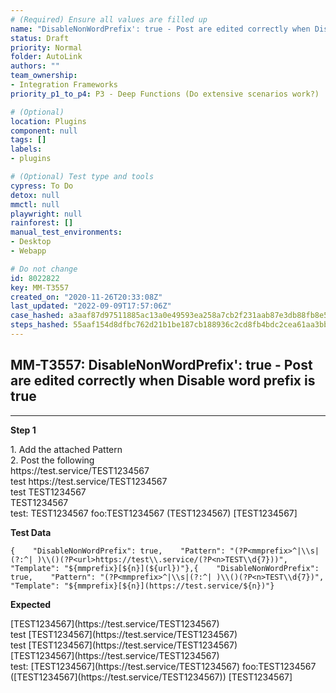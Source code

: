 ```yaml
---
# (Required) Ensure all values are filled up
name: "DisableNonWordPrefix': true - Post are edited correctly when Disable word prefix is true"
status: Draft
priority: Normal
folder: AutoLink
authors: ""
team_ownership: 
- Integration Frameworks
priority_p1_to_p4: P3 - Deep Functions (Do extensive scenarios work?)

# (Optional)
location: Plugins
component: null
tags: []
labels: 
- plugins

# (Optional) Test type and tools
cypress: To Do
detox: null
mmctl: null
playwright: null
rainforest: []
manual_test_environments: 
- Desktop
- Webapp

# Do not change
id: 8022822
key: MM-T3557
created_on: "2020-11-26T20:33:08Z"
last_updated: "2022-09-09T17:57:06Z"
case_hashed: a3aaf87d97511885ac13a0e49593ea258a7cb2f231aab87e3db88fb8e54b6e98c07409679d26517cbb7381eddd3a02d3
steps_hashed: 55aaf154d8dfbc762d21b1be187cb188936c2cd8fb4bdc2cea61aa3bb771d91dfc2f6e726bf2e48d2950fd198387820d
---
```


<!-- (Auto-generated) Based on frontmatter's "key" and "name" -->

## MM-T3557: DisableNonWordPrefix': true - Post are edited correctly when Disable word prefix is true

---

**Step 1**

1\. Add the attached Pattern\
2\. Post the following\
https\://test.service/TEST1234567\
test https\://test.service/TEST1234567\
test TEST1234567\
TEST1234567\
test: TEST1234567 foo:TEST1234567 (TEST1234567) \[TEST1234567]

**Test Data**

```
{    "DisableNonWordPrefix": true,    "Pattern": "(?P<mmprefix>^|\\s|(?:^| )\\()(?P<url>https://test\\.service/(?P<n>TEST\\d{7}))",    "Template": "${mmprefix}[${n}](${url})"},{    "DisableNonWordPrefix": true,    "Pattern": "(?P<mmprefix>^|\\s|(?:^| )\\()(?P<n>TEST\\d{7})",    "Template": "${mmprefix}[${n}](https://test.service/${n})"}
```

**Expected**

\[TEST1234567]\(https\://test.service/TEST1234567)\
test \[TEST1234567]\(https\://test.service/TEST1234567)\
test \[TEST1234567]\(https\://test.service/TEST1234567)\
\[TEST1234567]\(https\://test.service/TEST1234567)\
test: \[TEST1234567]\(https\://test.service/TEST1234567) foo:TEST1234567 (\[TEST1234567]\(https\://test.service/TEST1234567)) \[TEST1234567]
